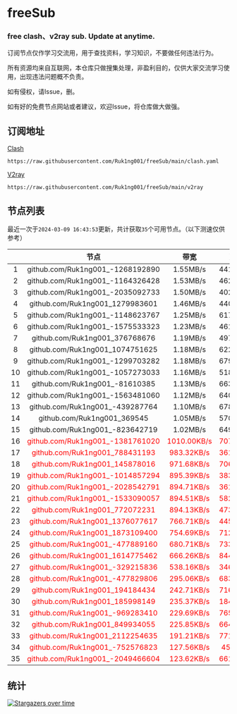 # freeSub
### free clash、v2ray sub. Update at anytime.

订阅节点仅作学习交流用，用于查找资料，学习知识，不要做任何违法行为。

所有资源均来自互联网，本仓库只做搜集处理，非盈利目的，仅供大家交流学习使用，出现违法问题概不负责。

如有侵权，请Issue，删。

如有好的免费节点网站或者建议，欢迎Issue，将仓库做大做强。

## 订阅地址
[Clash](https://raw.githubusercontent.com/Ruk1ng001/freeSub/main/clash.yaml)
```
https://raw.githubusercontent.com/Ruk1ng001/freeSub/main/clash.yaml
```
[V2ray](https://raw.githubusercontent.com/Ruk1ng001/freeSub/main/v2ray)
```
https://raw.githubusercontent.com/Ruk1ng001/freeSub/main/v2ray
```

## 节点列表

最近一次于`2024-03-09 16:43:53`更新，共计获取`35`个可用节点。（以下测速仅供参考）

|  | 节点 | 带宽 | 延迟 |
|:-:|:--:|:--:|:--:|
 | 1 | github.com/Ruk1ng001_-1268192890 | 1.55MB/s | 441.00ms |
 | 2 | github.com/Ruk1ng001_-1164326428 | 1.53MB/s | 462.00ms |
 | 3 | github.com/Ruk1ng001_-2035092733 | 1.50MB/s | 402.00ms |
 | 4 | github.com/Ruk1ng001_1279983601 | 1.46MB/s | 440.00ms |
 | 5 | github.com/Ruk1ng001_-1148623767 | 1.25MB/s | 617.00ms |
 | 6 | github.com/Ruk1ng001_-1575533323 | 1.23MB/s | 461.00ms |
 | 7 | github.com/Ruk1ng001_376768676 | 1.19MB/s | 497.00ms |
 | 8 | github.com/Ruk1ng001_1074751625 | 1.18MB/s | 622.00ms |
 | 9 | github.com/Ruk1ng001_-1299703282 | 1.18MB/s | 679.00ms |
 | 10 | github.com/Ruk1ng001_-1057273033 | 1.16MB/s | 518.00ms |
 | 11 | github.com/Ruk1ng001_-81610385 | 1.13MB/s | 663.00ms |
 | 12 | github.com/Ruk1ng001_-1563481060 | 1.12MB/s | 640.00ms |
 | 13 | github.com/Ruk1ng001_-439287764 | 1.10MB/s | 678.00ms |
 | 14 | github.com/Ruk1ng001_369545 | 1.05MB/s | 570.00ms |
 | 15 | github.com/Ruk1ng001_-823642719 | 1.02MB/s | 649.00ms |
 | 16 | <font color=red>github.com/Ruk1ng001_-1381761020</font> | <font color=red>1010.00KB/s</font> | <font color=red>707.00ms</font> |
 | 17 | <font color=red>github.com/Ruk1ng001_788431193</font> | <font color=red>983.32KB/s</font> | <font color=red>361.00ms</font> |
 | 18 | <font color=red>github.com/Ruk1ng001_145878016</font> | <font color=red>971.68KB/s</font> | <font color=red>706.00ms</font> |
 | 19 | <font color=red>github.com/Ruk1ng001_-1014857294</font> | <font color=red>895.39KB/s</font> | <font color=red>383.00ms</font> |
 | 20 | <font color=red>github.com/Ruk1ng001_-2028542791</font> | <font color=red>894.71KB/s</font> | <font color=red>361.00ms</font> |
 | 21 | <font color=red>github.com/Ruk1ng001_-1533090057</font> | <font color=red>894.51KB/s</font> | <font color=red>582.00ms</font> |
 | 22 | <font color=red>github.com/Ruk1ng001_772072231</font> | <font color=red>894.13KB/s</font> | <font color=red>473.00ms</font> |
 | 23 | <font color=red>github.com/Ruk1ng001_1376077617</font> | <font color=red>766.71KB/s</font> | <font color=red>445.00ms</font> |
 | 24 | <font color=red>github.com/Ruk1ng001_1873109400</font> | <font color=red>754.69KB/s</font> | <font color=red>712.00ms</font> |
 | 25 | <font color=red>github.com/Ruk1ng001_-477889160</font> | <font color=red>680.71KB/s</font> | <font color=red>733.00ms</font> |
 | 26 | <font color=red>github.com/Ruk1ng001_1614775462</font> | <font color=red>666.26KB/s</font> | <font color=red>844.00ms</font> |
 | 27 | <font color=red>github.com/Ruk1ng001_-329215836</font> | <font color=red>538.16KB/s</font> | <font color=red>346.00ms</font> |
 | 28 | <font color=red>github.com/Ruk1ng001_-477829806</font> | <font color=red>295.06KB/s</font> | <font color=red>683.00ms</font> |
 | 29 | <font color=red>github.com/Ruk1ng001_194184434</font> | <font color=red>242.71KB/s</font> | <font color=red>716.00ms</font> |
 | 30 | <font color=red>github.com/Ruk1ng001_185998149</font> | <font color=red>235.37KB/s</font> | <font color=red>184.00ms</font> |
 | 31 | <font color=red>github.com/Ruk1ng001_-969283410</font> | <font color=red>229.69KB/s</font> | <font color=red>765.00ms</font> |
 | 32 | <font color=red>github.com/Ruk1ng001_849934055</font> | <font color=red>225.85KB/s</font> | <font color=red>664.00ms</font> |
 | 33 | <font color=red>github.com/Ruk1ng001_2112254635</font> | <font color=red>191.21KB/s</font> | <font color=red>771.00ms</font> |
 | 34 | <font color=red>github.com/Ruk1ng001_-752576823</font> | <font color=red>127.56KB/s</font> | <font color=red>45.00ms</font> |
 | 35 | <font color=red>github.com/Ruk1ng001_-2049466604</font> | <font color=red>123.62KB/s</font> | <font color=red>661.00ms</font> |


## 统计

[![Stargazers over time](https://starchart.cc/Ruk1ng001/freeSub.svg)](https://starchart.cc/Ruk1ng001/freeSub)